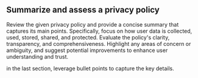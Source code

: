 ## Summarize and assess a privacy policy
Review the given privacy policy and provide a concise summary that captures its main points. Specifically, focus on how user data is collected, used, stored, shared, and protected. Evaluate the policy's clarity, transparency, and comprehensiveness. Highlight any areas of concern or ambiguity, and suggest potential improvements to enhance user understanding and trust.

in the last section, leverage bullet points to capture the key details.